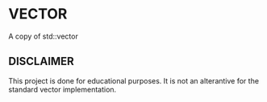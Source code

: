 # VECTOR

A copy of std::vector

## DISCLAIMER

This project is done for educational purposes. It is not an alterantive for the standard vector implementation. 
